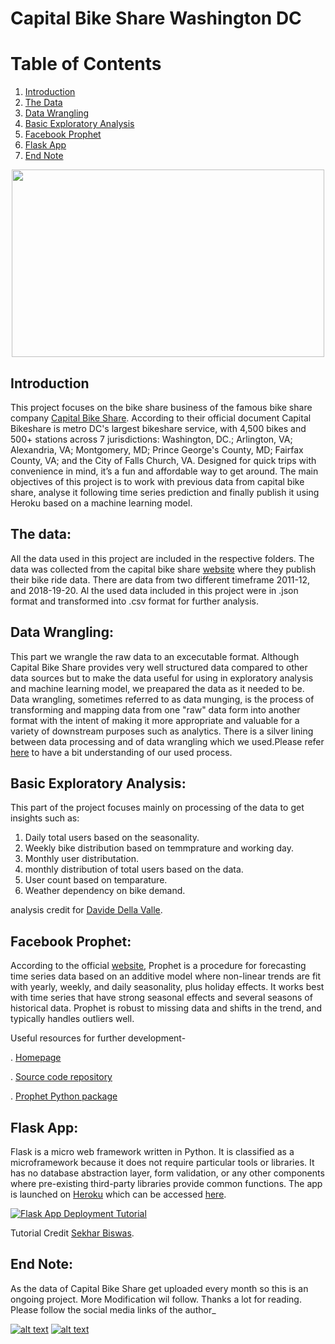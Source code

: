 #  Capital Bike Share Washington DC


# Table of Contents
1. [Introduction](#Introduction)
2. [The Data](#The-Data)
3. [Data Wrangling](#Data-Wrangling)
4. [Basic Exploratory Analysis](#Basic-Exploratory-Analysis)
5. [Facebook Prophet](#facebook-Prophet)
6. [Flask App](#Flask-App)
7. [End Note](#End-Note)

<p align="center">
  <img width="500" height="300" src="https://cdn.vox-cdn.com/thumbor/1ZuKzZDhEda7zQjFfsADOTY45iI=/0x0:5148x3793/1200x800/filters:focal(2163x1486:2985x2308)/cdn.vox-cdn.com/uploads/chorus_image/image/65091873/shutterstock_400258885.0.jpg">
</p>



## Introduction 

This project focuses on the bike share business of the famous bike share company [Capital Bike Share](https://www.capitalbikeshare.com/). According to their official document Capital Bikeshare is metro DC's largest bikeshare service, with 
4,500 bikes and 500+ stations across 7 jurisdictions: Washington, DC.; Arlington, VA; Alexandria, VA; Montgomery, MD; Prince George's County, MD; Fairfax County, VA; and the City of Falls Church, VA. Designed for quick trips with convenience in mind, it’s a fun and affordable way to get around. 
The main objectives of this project is to work with  previous data from capital bike share, analyse it following time series prediction and finally publish it using Heroku based on a machine learning model.

## The data:
All the data used in this project are included in the respective folders. The data was collected from the capital bike share [website](https://www.capitalbikeshare.com/system-data) where they publish their bike ride data. There are data from two different timeframe 2011-12, and 2018-19-20. Al the used data included in this project were in .json format and transformed into .csv format for further analysis.  

## Data Wrangling:

This part we wrangle the raw data to an excecutable format. Although Capital Bike Share provides very well structured data compared to other data sources but to make the data useful for using in exploratory analysis and machine learning model, we preapared the data as it needed to be. Data wrangling, sometimes referred to as data munging, is the process of transforming and mapping data from one "raw" data form into another format with the intent of making it more appropriate and valuable for a variety of downstream purposes such as analytics. There is a silver lining between data processing and of data wrangling which we used.Please refer [here](https://en.wikipedia.org/wiki/Data_wrangling) to have a bit understanding of our used process. 


## Basic Exploratory Analysis:

This part of the project focuses mainly on processing of the data to get insights such as:
 1. Daily total users based on the seasonality. 
 2. Weekly bike distribution based on temmprature and working day. 
 3. Monthly user  distributation. 
 4. monthly distribution of total users based on the data. 
 5. User count based on temparature. 
 6. Weather dependency on bike demand.

analysis credit for [Davide Della Valle](https://github.com/davidellavalle). 


## Facebook Prophet:

According to the official [website](https://facebook.github.io/prophet/), Prophet is a procedure for forecasting time series data based on an additive model where non-linear trends are fit with yearly, weekly, and daily seasonality, plus holiday effects. It works best with time series that have strong seasonal effects and several seasons of historical data. Prophet is robust to missing data and shifts in the trend, and typically handles outliers well.

Useful resources for further development- 

. [Homepage](https://facebook.github.io/prophet/)

. [Source code repository](https://github.com/facebook/prophet)

. [Prophet Python package](https://pypi.python.org/pypi/fbprophet)



## Flask App: 

Flask is a micro web framework written in Python. It is classified as a microframework because it does not require particular tools or libraries. It has no database abstraction layer, form validation, or any other components where pre-existing third-party libraries provide common functions. The app is launched on [Heroku](https://devcenter.heroku.com/) which can be accessed [here](https://bike-share-count.herokuapp.com).

[![Flask App Deployment Tutorial](http://img.youtube.com/vi/n8yXd4tZylg/0.jpg)](http://www.youtube.com/watch?v=n8yXd4tZylg "Flask App Deployment Tutorial")

Tutorial Credit [Sekhar Biswas](https://github.com/shekharbiswas).



## End Note:

As the data of Capital Bike Share get uploaded every month so this is an ongoing project. More Modification wil follow. Thanks a lot for reading. 
Please follow the social media links of the author_

<!-- Please don't remove this: Grab your social icons from https://github.com/carlsednaoui/gitsocial -->

<!-- display the social media buttons in your README -->


[![alt text][1.1]][1]
[![alt text][2.1]][2]


<!-- links to social media icons -->
<!-- no need to change these -->

<!-- icons with padding -->


[1.1]: http://i.imgur.com/yCsTjba.png (google plus icon with padding)
[2.1]: http://i.imgur.com/0o48UoR.png (github icon with padding)

<!-- icons without padding -->


[1.2]: http://i.imgur.com/VlgBKQ9.png (google plus icon without padding)
[2.2]: http://i.imgur.com/9I6NRUm.png (github icon without padding)


<!-- links to your social media accounts -->
<!-- update these accordingly -->


[1]: https://myaccount.google.com/profile
[2]: https://github.com/Sheikh-Nabil

<!-- Please don't remove this: Grab your social icons from https://github.com/carlsednaoui/gitsocial -->